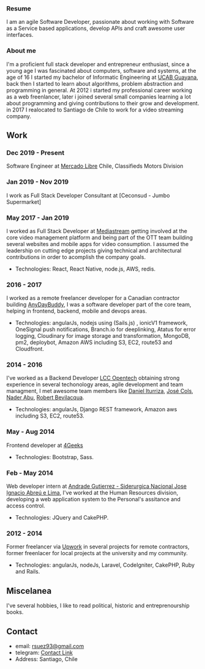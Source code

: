   
### Resume

I am an agile Software Developer, passionate about working with Software as a Service based applications, develop APIs and craft awesome user interfaces.


### About me

I'm a proficient full stack developer and entrepreneur enthusiast, since a young age I was fascinated about computers, software and systems, at the age of 16 I started my bachelor of Informatic Engineering at [UCAB Guayana](http://guayanaweb.ucab.edu.ve/), back then I started to learn about algorithms, problem abstraction and programming in general. At 2012 i started my professional career working as a web freenlancer, later i joined several small companies learning a lot about programming and giving contributions to their grow and development. in 2017 I realocated to Santiago de Chile to work for a video streaming company.


## Work

### Dec 2019 - Present

Software Engineer at [Mercado Libre](https://www.mercadolibre.cl/) Chile, Classifieds Motors Division

### Jan 2019 - Nov 2019

I work as Full Stack Developer Consultant at [Ceconsud - Jumbo Supermarket]

### May 2017 - Jan 2019

 I worked as Full Stack Developer at [Mediastream](https://www.mediastre.am/) getting involved at the core video management platform and being part of the OTT team building several websites and mobile apps for video consumption. I assumed the leadership on cutting edge projects giving technical and architectural contributions in order to acomplish the company goals.
 
 * Technologies: React, React Native, node.js, AWS, redis.
 
### 2016 - 2017

I worked as a remote freelancer developer for a Canadian contractor building [AnyDayBuddy](https://staging.anydaybuddy.com/), I was a software developer part of the core team, helping in frontend, backend, mobile and devops areas.

* Technologies: angularJs, nodejs using (Sails.js) , ionicV1 framework, OneSignal push notifications, Branch.io for deeplinking, Atatus for error logging,  Cloudinary for image storage and transformation, MongoDB, pm2, deploybot, Amazon AWS including S3, EC2, route53 and Cloudfront. 

### 2014 - 2016

I've worked as a Backend Developer [LCC Opentech](http://lccopen.tech/) obtaining strong experience in several techonology areas, agile development and team managment, I met awesome team members like [Daniel Iturriza](https://github.com/diturriza), [José Cols](https://github.com/josecols), [Nader Abu](https://github.com/naderst), [Robert Bevilacqua](https://github.com/RBevilacqua).

* Technologies: angularJs, Django REST framework, Amazon aws including S3, EC2, route53. 

### May - Aug 2014
Frontend developer at [4Geeks](https://www.4geeks.co/es/inicio/)
* Technologies: Bootstrap, Sass.


### Feb - May 2014
Web developer intern at [Andrade Gutierrez - Siderurgica Nacional Jose Ignacio Abreú e Lima](), I've worked at the Human Resources division, developing a web application system to the Personal's assitance and access control.

* Technologies: JQuery and CakePHP. 

### 2012 - 2014

Former freelancer via [Upwork](https://www.upwork.com/freelancers/~01ba4f039661b19550) in several projects for remote contractors, former freenlacer for local projects at the university and my community.
* Technologies: angularJs, nodeJs, Laravel, CodeIgniter, CakePHP, Ruby and Rails.


## Miscelanea

 I've several hobbies, I like to read political, historic and entreprenourship books.


## Contact
  * email: rsuez93@gmail.com
  * telegram: [Contact Link](https://t.me/ronsuez)
  * Address: Santiago, Chile
